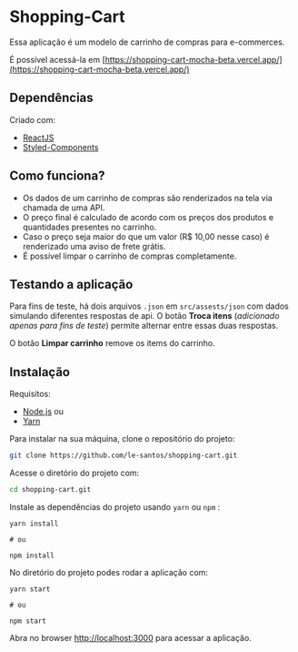 # Shopping-Cart

Essa aplicação é um modelo de carrinho de compras para e-commerces.

É possível acessá-la em [https://shopping-cart-mocha-beta.vercel.app/](https://shopping-cart-mocha-beta.vercel.app/)

## Dependências

Criado com:

- [ReactJS](https://reactjs.org/)
- [Styled-Components](https://styled-components.com/)


## Como funciona?

- Os dados de um carrinho de compras são renderizados na tela via chamada de uma API.
- O preço final é calculado de acordo com os preços dos produtos e quantidades presentes no carrinho.
- Caso o preço seja maior do que um valor (R$ 10,00 nesse caso) é renderizado uma aviso de frete grátis.
- É possível limpar o carrinho de compras completamente.

## Testando a aplicação

Para fins de teste, há dois arquivos `.json` em `src/assests/json` com dados simulando diferentes respostas de api. 
O botão **Troca itens** (*adicionado apenas para fins de teste*) permite alternar entre essas duas respostas.

O botão **Limpar carrinho** remove os items do carrinho. 


## Instalação

Requisitos: 
- [Node.js](https://nodejs.org/en/download/) ou
- [Yarn](https://yarnpkg.com/) 

Para instalar na sua máquina, clone o repositório do projeto:

```bash
git clone https://github.com/le-santos/shopping-cart.git

```

Acesse o diretório do projeto com: 

```bash
cd shopping-cart.git
```

Instale as dependências do projeto usando `yarn` ou `npm` :

```
yarn install

# ou

npm install
```

No diretório do projeto podes rodar a aplicação com:

```
yarn start

# ou

npm start
```

Abra no browser [http://localhost:3000](http://localhost:3000) para acessar a aplicação.

